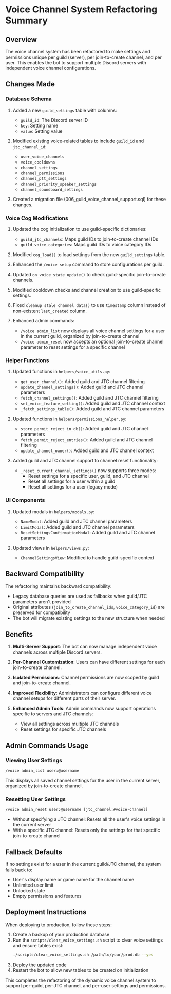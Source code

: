 # Voice Channel System Refactoring Summary

## Overview

The voice channel system has been refactored to make settings and permissions unique per guild (server), per join-to-create channel, and per user. This enables the bot to support multiple Discord servers with independent voice channel configurations.

## Changes Made

### Database Schema

1. Added a new `guild_settings` table with columns:
   - `guild_id`: The Discord server ID
   - `key`: Setting name
   - `value`: Setting value

2. Modified existing voice-related tables to include `guild_id` and `jtc_channel_id`:
   - `user_voice_channels`
   - `voice_cooldowns`
   - `channel_settings`
   - `channel_permissions`
   - `channel_ptt_settings`
   - `channel_priority_speaker_settings`
   - `channel_soundboard_settings`

3. Created a migration file (006_guild_voice_channel_support.sql) for these changes.

### Voice Cog Modifications

1. Updated the cog initialization to use guild-specific dictionaries:
   - `guild_jtc_channels`: Maps guild IDs to join-to-create channel IDs
   - `guild_voice_categories`: Maps guild IDs to voice category IDs

2. Modified `cog_load()` to load settings from the new `guild_settings` table.

3. Enhanced the `/voice setup` command to store configurations per guild.

4. Updated `on_voice_state_update()` to check guild-specific join-to-create channels.

5. Modified cooldown checks and channel creation to use guild-specific settings.

6. Fixed `cleanup_stale_channel_data()` to use `timestamp` column instead of non-existent `last_created` column.

7. Enhanced admin commands:
   - `/voice admin_list` now displays all voice channel settings for a user in the current guild, organized by join-to-create channel
   - `/voice admin_reset` now accepts an optional join-to-create channel parameter to reset settings for a specific channel

### Helper Functions

1. Updated functions in `helpers/voice_utils.py`:
   - `get_user_channel()`: Added guild and JTC channel filtering
   - `update_channel_settings()`: Added guild and JTC channel parameters
   - `fetch_channel_settings()`: Added guild and JTC channel filtering
   - `set_voice_feature_setting()`: Added guild and JTC channel context
   - `_fetch_settings_table()`: Added guild and JTC channel parameters

2. Updated functions in `helpers/permissions_helper.py`:
   - `store_permit_reject_in_db()`: Added guild and JTC channel parameters
   - `fetch_permit_reject_entries()`: Added guild and JTC channel filtering
   - `update_channel_owner()`: Added guild and JTC channel context

3. Added guild and JTC channel support to channel reset functionality:
   - `_reset_current_channel_settings()` now supports three modes:
     - Reset settings for a specific user, guild, and JTC channel
     - Reset all settings for a user within a guild
     - Reset all settings for a user (legacy mode)

### UI Components

1. Updated modals in `helpers/modals.py`:
   - `NameModal`: Added guild and JTC channel parameters
   - `LimitModal`: Added guild and JTC channel parameters
   - `ResetSettingsConfirmationModal`: Added guild and JTC channel parameters

2. Updated views in `helpers/views.py`:
   - `ChannelSettingsView`: Modified to handle guild-specific context

## Backward Compatibility

The refactoring maintains backward compatibility:
- Legacy database queries are used as fallbacks when guild/JTC parameters aren't provided
- Original attributes (`join_to_create_channel_ids`, `voice_category_id`) are preserved for compatibility
- The bot will migrate existing settings to the new structure when needed

## Benefits

1. **Multi-Server Support**: The bot can now manage independent voice channels across multiple Discord servers.

2. **Per-Channel Customization**: Users can have different settings for each join-to-create channel.

3. **Isolated Permissions**: Channel permissions are now scoped by guild and join-to-create channel.

4. **Improved Flexibility**: Administrators can configure different voice channel setups for different parts of their server.

5. **Enhanced Admin Tools**: Admin commands now support operations specific to servers and JTC channels:
   - View all settings across multiple JTC channels
   - Reset settings for specific JTC channels

## Admin Commands Usage

### Viewing User Settings
```
/voice admin_list user:@username
```
This displays all saved channel settings for the user in the current server, organized by join-to-create channel.

### Resetting User Settings
```
/voice admin_reset user:@username [jtc_channel:#voice-channel]
```
- Without specifying a JTC channel: Resets all the user's voice settings in the current server
- With a specific JTC channel: Resets only the settings for that specific join-to-create channel

## Fallback Defaults

If no settings exist for a user in the current guild/JTC channel, the system falls back to:
- User's display name or game name for the channel name
- Unlimited user limit
- Unlocked state
- Empty permissions and features

## Deployment Instructions

When deploying to production, follow these steps:

1. Create a backup of your production database
2. Run the `scripts/clear_voice_settings.sh` script to clear voice settings and ensure tables exist:
   ```bash
   ./scripts/clear_voice_settings.sh /path/to/your/prod.db --yes
   ```
3. Deploy the updated code
4. Restart the bot to allow new tables to be created on initialization

This completes the refactoring of the dynamic voice channel system to support per-guild, per-JTC channel, and per-user settings and permissions.
